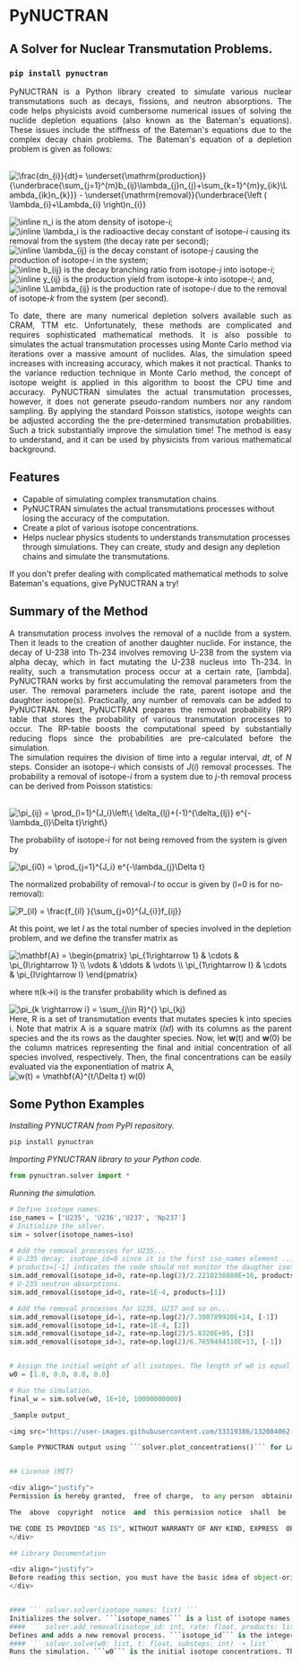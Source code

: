 # PyNUCTRAN
## A Solver for Nuclear Transmutation Problems.

### ```pip install pynuctran```
<div align="justify">
PyNUCTRAN is a Python library created to simulate various nuclear transmutations such as decays, fissions, and neutron absorptions. The code helps physicists avoid cumbersome numerical issues of solving the nuclide depletion equations (also known as the Bateman's equations). These issues include the stiffness of the Bateman's equations due to the complex decay chain problems. The Bateman's equation of a depletion problem is given as follows:
</div>

\
<img src="https://latex.codecogs.com/svg.image?\frac{dn_{i}}{dt}=&space;\underset{\mathrm{production}}{\underbrace{\sum_{j=1}^{m}b_{ij}\lambda_{j}n_{j}&plus;\sum_{k=1}^{m}y_{ik}\Lambda_{ik}n_{k}}}&space;&space;-&space;&space;&space;\underset{\mathrm{removal}}{\underbrace{\left&space;(&space;\lambda_{i}&plus;\Lambda_{i}&space;\right)n_{i}}&space;" title="\frac{dn_{i}}{dt}= \underset{\mathrm{production}}{\underbrace{\sum_{j=1}^{m}b_{ij}\lambda_{j}n_{j}+\sum_{k=1}^{m}y_{ik}\Lambda_{ik}n_{k}}} - \underset{\mathrm{removal}}{\underbrace{\left ( \lambda_{i}+\Lambda_{i} \right)n_{i}} " />

<img src="https://latex.codecogs.com/svg.image?\inline&space;n_i" title="\inline n_i" /> is the atom density of isotope-*i*;\
<img src="https://latex.codecogs.com/svg.image?\inline&space;\lambda_i" title="\inline \lambda_i" /> is the radioactive decay constant of isotope-*i* causing its removal from the system (the decay rate per second);\
<img src="https://latex.codecogs.com/svg.image?\inline&space;\lambda_{ij}" title="\inline \lambda_{ij}" /> is the decay constant of isotope-*j* causing the production of isotope-*i* in the system; \
<img src="https://latex.codecogs.com/svg.image?\inline&space;b_{ij}" title="\inline b_{ij}" /> is the decay branching ratio from isotope-*j* into isotope-*i*;\
<img src="https://latex.codecogs.com/svg.image?\inline&space;y_{ij}" title="\inline y_{ij}" /> is the production yield from isotope-*k* into isotope-*i*; and,\
<img src="https://latex.codecogs.com/svg.image?\inline&space;\Lambda_{ij}" title="\inline \Lambda_{ij}" /> is the production rate of isotope-*i* due to the removal of isotope-*k* from the system (per second).

<div align="justify">
To date, there are many numerical depletion solvers available such as CRAM, TTM etc. Unfortunately, these methods are complicated and requires sophisticated mathematical methods. It is also possible to simulates the actual transmutation processes using Monte Carlo method via iterations over a massive amount of nuclides. Alas, the simulation speed increases with increasing accuracy, which makes it not practical. Thanks to the variance reduction technique in Monte Carlo method, the concept of isotope weight is applied in this algorithm to boost the CPU time and accuracy. PyNUCTRAN simulates the actual transmutation processes, however, it does not generate pseudo-random numbers nor any random sampling. By applying the standard Poisson statistics, isotope weights can be adjusted according the the pre-determined transmutation probabilities. Such a trick substantially improve the simulation time! The method is easy to understand, and it can be used by physicists from various mathematical background.
</div>

## Features

- Capable of simulating complex transmutation chains.
- PyNUCTRAN simulates the actual transmutations processes without losing the accuracy of the computation.
- Create a plot of various isotope concentrations.
- Helps nuclear physics students to understands transmutation processes through simulations. They can create, study and design any depletion chains and simulate the transmutations.

If you don't prefer dealing with complicated mathematical methods to solve Bateman's equations,  give PyNUCTRAN a try!

## Summary of the Method

<div align="justify">
A transmutation process involves the removal of a nuclide from a system. Then it leads to the creation of another daughter nuclide. For instance, the decay of U-238 into Th-234 involves removing U-238 from the system via alpha decay, which in fact mutating the U-238 nucleus into Th-234. In reality, such a transmutation process occur at a certain rate, [lambda]. PyNUCTRAN works by first accumulating the removal parameters from the user. The removal parameters include the rate, parent isotope and the daughter isotope(s). Practically, any number of removals can be added to PyNUCTRAN. Next, PyNUCTRAN prepares the removal probability (RP) table that stores the probability of various transmutation processes to occur. The RP-table boosts the computational speed by substantially reducing flops since the probabilities are pre-calculated before the simulation.
</div>

<div align="justify">
The simulation requires the division of time into a regular interval, <i>dt</i>, of <i>N</i> steps. Consider an isotope-<i>i</i> which consists of <i>J</i>(<i>i</i>) removal processes. The probability a removal of isotope-<i>i</i> from a system due to <i>j</i>-th removal process can be derived from Poisson statistics:
</div>

\
<img src="https://latex.codecogs.com/svg.image?\widetilde{\pi}_{il}&space;=&space;\prod_{j=1}^{J_i}\left\{&space;\delta_{lj}&plus;(-1)^{\delta_{lj}}&space;e^{-\lambda_{j}\Delta&space;t}\right\}" title="\pi_{ij} = \prod_{l=1}^{J_i}\left\{ \delta_{lj}+(-1)^{\delta_{lj}} e^{-\lambda_{l}\Delta t}\right\}" />

The probability of isotope-*i* for not being removed from the system is given by

<img src="https://latex.codecogs.com/svg.image?\widetilde{\pi}_{i0}&space;=&space;\prod_{j=1}^{J_i}&space;e^{-\lambda_{j}\Delta&space;t}" title="\pi_{i0} = \prod_{j=1}^{J_i} e^{-\lambda_{j}\Delta t}" />

The normalized probability of removal-*l* to occur is given by (l=0 is for no-removal):

<img src="https://latex.codecogs.com/svg.latex?\pi_{il}&space;=&space;\frac{\widetilde{\pi}_{il}&space;}{\sum_{j=0}^{J_{i}}\widetilde{\pi}_{ij}}" title="P_{il} = \frac{f_{il} }{\sum_{j=0}^{J_{i}}f_{ij}}" />

At this point, we let <i>I</i> as the total number of species involved in the depletion problem, and we define the transfer matrix as 

<img src="https://latex.codecogs.com/svg.latex?\mathbf{A}&space;=&space;\begin{pmatrix}&space;\pi_{1\rightarrow&space;1}&space;&&space;\cdots&space;&&space;\pi_{I\rightarrow&space;1}&space;\\&space;\vdots&space;&&space;\ddots&space;&&space;\vdots&space;\\&space;\pi_{1\rightarrow&space;I}&space;&&space;\cdots&space;&&space;\pi_{I\rightarrow&space;I}&space;\end{pmatrix}" title="\mathbf{A} = \begin{pmatrix} \pi_{1\rightarrow 1} & \cdots & \pi_{I\rightarrow 1} \\ \vdots & \ddots & \vdots \\ \pi_{1\rightarrow I} & \cdots & \pi_{I\rightarrow I} \end{pmatrix}" />

where π(k→i) is the transfer probability which is defined as

<img src="https://latex.codecogs.com/svg.latex?\pi_{k&space;\rightarrow&space;i}&space;=&space;\sum_{j\in&space;R}^{}&space;\pi_j" title="\pi_{k \rightarrow i} = \sum_{j\in R}^{} \pi_{kj}" />

<div align="justify">
Here, R is a set of transmutation events that mutates species k into species i. Note that matrix A is a square matrix (<i>IxI</i>) with its columns as the parent species and the its rows as the daughter species. Now, let <b>w</b>(t) and <b>w</b>(0) be the column matrices representing the final and initial concentration of all species involved, respectively. Then, the final concentrations can be easily evaluated via the exponentiation of matrix A,
</div>
  
  
<img src="https://latex.codecogs.com/svg.latex?\mathbf{w}(t)&space;=&space;\mathbf{A}^{t/\Delta&space;t}&space;\mathbf{w}(0)" title="w(t) = \mathbf{A}^{t/\Delta t} w(0)" />

## Some Python Examples

_Installing PYNUCTRAN from PyPI repository._
```bash
pip install pynuctran
```
_Importing PYNUCTRAN library to your Python code._
```python
from pynuctran.solver import *
```

_Running the simulation._
```python
# Define isotope names.
iso_names = ['U235', 'U236','U237', 'Np237']
# Initialize the solver.
sim = solver(isotope_names=iso)

# Add the removal processes for U235...
# U-235 decay: isotope_id=0 since it is the first iso_names element ...
# products=[-1] indicates the code should not monitor the daugther isotopes. The rate must be in per second.
sim.add_removal(isotope_id=0, rate=np.log(2)/2.2210238880E+16, products=[-1])
# U-235 neutron absorptions.
sim.add_removal(isotope_id=0, rate=1E-4, products=[1])

# Add the removal processes for U236, U237 and so on...
sim.add_removal(isotope_id=1, rate=np.log(2)/7.390789920E+14, [-1])
sim.add_removal(isotope_id=1, rate=1E-4, [2])
sim.add_removal(isotope_id=2, rate=np.log(2)/5.8320E+05, [3])
sim.add_removal(isotope_id=3, rate=np.log(2)/6.7659494310E+13, [-1])


# Assign the initial weight of all isotopes. The length of w0 is equal to the number of isotopes being monitored.
w0 = [1.0, 0.0, 0.0, 0.0]

# Run the simulation.
final_w = sim.solve(w0, 1E+10, 10000000000)

_Sample output_

<img src="https://user-images.githubusercontent.com/33319386/132084062-98c99308-8e0e-49d9-a03d-1ce12b9a80a6.PNG" width="400"><img src="https://user-images.githubusercontent.com/33319386/132084073-abc31b3a-39dd-4491-920f-e27dd1d77d06.png" width="400">

Sample PYNUCTRAN output using ```solver.plot_concentrations()``` for Lago & Rahnema (2017) benchmark test #4. [doi: http://dx.doi.org/10.1016/j.anucene.2016.09.004] The simulation only takes 31ms after running 1000 time steps.


## License (MIT)

<div align="justify">
Permission is hereby granted,  free of charge,  to any person  obtaining  a copy of  PyNUCTRAN and associated documentation files (the "Code"), to deal in the Library without restriction, including without limitation the rights to use, copy, modify, merge, publish, distribute, sublicense, and/or sell copies of the Code, and to permit persons to whom the Library is furnished to do so,  subject to the following conditions:

The  above  copyright  notice  and  this permission notice  shall  be  included  in  all copies or substantial portions of the Software.

THE CODE IS PROVIDED "AS IS", WITHOUT WARRANTY OF ANY KIND, EXPRESS  OR IMPLIED, INCLUDING  BUT NOT LIMITED TO THE WARRANTIES OF MERCHANTABILITY, FITNESS FOR A PARTICULAR PURPOSE AND NONINFRINGEMENT. IN NO EVENT  SHALL  THE AUTHORS  OR COPYRIGHT  HOLDERS  BE LIABLE FOR ANY CLAIM,  DAMAGES OR  OTHER LIABILITY,  WHETHER  IN  AN  ACTION  OF CONTRACT,  TORT  OR OTHERWISE,  ARISING FROM,  OUT OF OR IN CONNECTION WITH THE CODE OR THE USE OR OTHER DEALINGS IN THE CODE.
</div>

## Library Documentation

<div align="justify">
Before reading this section, you must have the basic idea of object-oriented programming (OOP). This section uses the standard OOP terms to ensure effective explanation. Of course, thanks to the simplicity of the method implemented in PyNUCTRAN. Consequently, the library consists of a small number of classes and structures. You will discover that the algorithm requires <80 lines of Python code, which is a lot less than the state-of-the-art solvers!
</div>


#### ``` solver.solver(isotope_names: list) ```
Initializes the solver. ```isotope_names``` is a list of isotope names involved in the simulation. An isotope ID corresponds to the index of ```isotope_names```.  
#### ``` solver.add_removal(isotope_id: int, rate: float, products: list)```
Defines and adds a new removal process. ```isotope_id``` is the integer ID of the isotope subjected to the removal (the parent isotope). The ID corresponds to the index of ```isotope_names``` and  the isotope name is given by ```solver.isotope_names[isotope_id]```. ```rate``` is the rate of removal in /sec. For instance, ```rate``` is the decay constant of a decay process. ```products``` is a list of integers that corresponds to the IDs of the daughter isotopes. If the product is not known or not monitored, you must set ```products=[-1]```.
#### ``` solver.solve(w0: list, t: float, substeps: int) -> list```
Runs the simulation. ```w0``` is the initial isotope concentrations. The length of ```w0``` must equals to the total number of isotopes defined via ```solver.add_removal(...)```. Returns a column matrix representing the isotope concentrations w.


